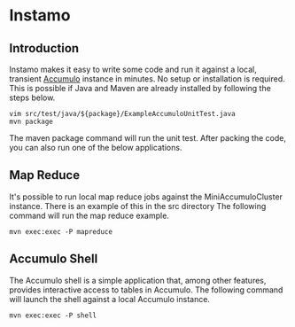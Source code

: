 Instamo
=======

Introduction
-----------

Instamo makes it easy to write some code and run it against a local, transient
[Accumulo](http://accumulo.apache.org) instance in minutes.  No setup or
installation is required.  This is possible if Java and Maven are already
installed by following the steps below.

```
vim src/test/java/${package}/ExampleAccumuloUnitTest.java
mvn package
```

The maven package command will run the unit test.  After packing the code, you
can also run one of the below applications.

Map Reduce
----------

It's possible to run local map reduce jobs against the MiniAccumuloCluster
instance.   There is an example of this in the src directory  The following
command will run the map reduce example.

```
mvn exec:exec -P mapreduce
```

Accumulo Shell
-----------

The Accumulo shell is a simple application that, among other features, provides
interactive access to tables in Accumulo. The following command will launch the
shell against a local Accumulo instance.

```
mvn exec:exec -P shell
```
